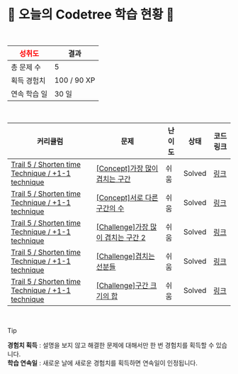 # 🌲 오늘의 Codetree 학습 현황 🌲

<br />

| <span style="color:red;display:block;text-align:center;"> **성취도**</span> | 결과 |
|---|---|
| 총 문제 수 | 5 |
| 획득 경험치 | 100 / 90 XP |
| 연속 학습 일 | 30 일 |

<br />

|커리큘럼|문제|난이도|상태|코드 링크|
|---|---|---|---|---|
|[Trail 5 / Shorten time Technique / +1-1 technique](https://www.codetree.ai/trail-info/intermediate-mid/)|[[Concept]가장 많이 겹치는 구간](https://www.codetree.ai/trails/complete/curated-cards/intro-section-with-maximum-overlap/)|쉬움|Solved|[링크](https://github.com/junsutaro/codetree-TILs/blob/main/250302/%EA%B0%80%EC%9E%A5%20%EB%A7%8E%EC%9D%B4%20%EA%B2%B9%EC%B9%98%EB%8A%94%20%EA%B5%AC%EA%B0%84/section-with-maximum-overlap.js)|
|[Trail 5 / Shorten time Technique / +1-1 technique](https://www.codetree.ai/trail-info/intermediate-mid/)|[[Concept]서로 다른 구간의 수](https://www.codetree.ai/trails/complete/curated-cards/intro-number-of-distinct-segments/)|쉬움|Solved|[링크](https://github.com/junsutaro/codetree-TILs/blob/main/250302/%EC%84%9C%EB%A1%9C%20%EB%8B%A4%EB%A5%B8%20%EA%B5%AC%EA%B0%84%EC%9D%98%20%EC%88%98/number-of-distinct-segments.js)|
|[Trail 5 / Shorten time Technique / +1-1 technique](https://www.codetree.ai/trail-info/intermediate-mid/)|[[Challenge]가장 많이 겹치는 구간 2](https://www.codetree.ai/trails/complete/curated-cards/challenge-section-with-maximum-overlap-2/)|쉬움|Solved|[링크](https://github.com/junsutaro/codetree-TILs/blob/main/250302/%EA%B0%80%EC%9E%A5%20%EB%A7%8E%EC%9D%B4%20%EA%B2%B9%EC%B9%98%EB%8A%94%20%EA%B5%AC%EA%B0%84%202/section-with-maximum-overlap-2.js)|
|[Trail 5 / Shorten time Technique / +1-1 technique](https://www.codetree.ai/trail-info/intermediate-mid/)|[[Challenge]겹치는 선분들](https://www.codetree.ai/trails/complete/curated-cards/challenge-overlapping-lines/)|쉬움|Solved|[링크](https://github.com/junsutaro/codetree-TILs/blob/main/250302/%EA%B2%B9%EC%B9%98%EB%8A%94%20%EC%84%A0%EB%B6%84%EB%93%A4/overlapping-lines.js)|
|[Trail 5 / Shorten time Technique / +1-1 technique](https://www.codetree.ai/trail-info/intermediate-mid/)|[[Challenge]구간 크기의 합](https://www.codetree.ai/trails/complete/curated-cards/challenge-sum-of-interval-sizes/)|쉬움|Solved|[링크](https://github.com/junsutaro/codetree-TILs/blob/main/250302/%EA%B5%AC%EA%B0%84%20%ED%81%AC%EA%B8%B0%EC%9D%98%20%ED%95%A9/sum-of-interval-sizes.js)|


<br />

> [!TIP]
> **경험치 획득** : 설명을 보지 않고 해결한 문제에 대해서만 한 번 경험치를 획득할 수 있습니다.  
> **학습 연속일** : 새로운 날에 새로운 경험치를 획득하면 연속일이 인정됩니다.

